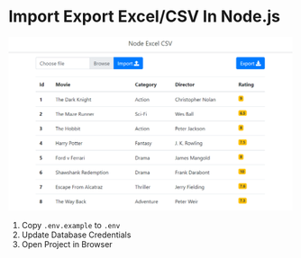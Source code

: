 # Import Export Excel/CSV In Node.js  
<p align="center"><img src="https://github.com/ultimateakash/node-excel-csv/blob/master/public/images/node-excel-csv.png"></p> 

1. Copy `.env.example` to `.env`
2. Update Database Credentials
3. Open Project in Browser
